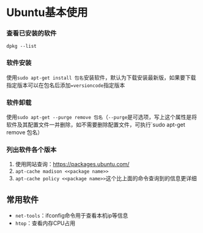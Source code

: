 # Ubuntu基本使用

### 查看已安装的软件

`dpkg --list`

### 软件安装

使用`sudo apt-get install 包名`安装软件，默认为下载安装最新版，如果要下载指定版本可以在包名后添加`=versioncode`指定版本

### 软件卸载

使用`sudo apt-get --purge remove 包名`（`--purge`是可选项，写上这个属性是将软件及其配置文件一并删除，如不需要删除配置文件，可执行`sudo apt-get remove 包名）

### 列出软件各个版本

1. 使用网站查询：https://packages.ubuntu.com/
1. `apt-cache madison <<package name>>`
1. `apt-cache policy <<package name>>`这个比上面的命令查询到的信息更详细

## 常用软件

* `net-tools`：ifconfig命令用于查看本机ip等信息
* `htop`：查看内存CPU占用